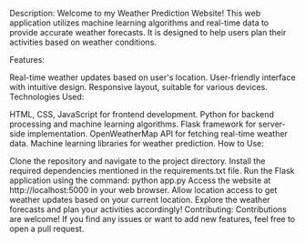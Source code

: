 Description:
Welcome to my Weather Prediction Website! This web application utilizes machine learning algorithms and real-time data to provide accurate weather forecasts. It is designed to help users plan their activities based on weather conditions.

Features:

Real-time weather updates based on user's location.
User-friendly interface with intuitive design.
Responsive layout, suitable for various devices.
Technologies Used:

HTML, CSS, JavaScript for frontend development.
Python for backend processing and machine learning algorithms.
Flask framework for server-side implementation.
OpenWeatherMap API for fetching real-time weather data.
Machine learning libraries for weather prediction.
How to Use:

Clone the repository and navigate to the project directory.
Install the required dependencies mentioned in the requirements.txt file.
Run the Flask application using the command: python app.py
Access the website at http://localhost:5000 in your web browser.
Allow location access to get weather updates based on your current location.
Explore the weather forecasts and plan your activities accordingly!
Contributing:
Contributions are welcome! If you find any issues or want to add new features, feel free to open a pull request.

